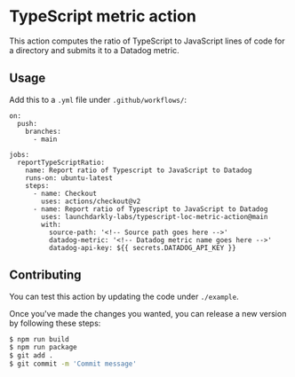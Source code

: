 # TypeScript metric action

This action computes the ratio of TypeScript to JavaScript lines of code for a directory and submits it
to a Datadog metric.

## Usage

Add this to a `.yml` file under `.github/workflows/`:

```
on:
  push:
    branches:
      - main

jobs:
  reportTypeScriptRatio:
    name: Report ratio of Typescript to JavaScript to Datadog
    runs-on: ubuntu-latest
    steps:
      - name: Checkout
        uses: actions/checkout@v2
      - name: Report ratio of Typescript to JavaScript to Datadog
        uses: launchdarkly-labs/typescript-loc-metric-action@main
        with:
          source-path: '<!-- Source path goes here -->'
          datadog-metric: '<!-- Datadog metric name goes here -->'
          datadog-api-key: ${{ secrets.DATADOG_API_KEY }}
```

## Contributing

You can test this action by updating the code under `./example`.

Once you've made the changes you wanted, you can release a new version by following these steps:

```bash
$ npm run build
$ npm run package
$ git add .
$ git commit -m 'Commit message'
```
